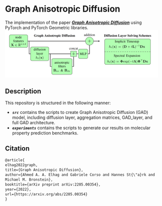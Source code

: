 # Graph Anisotropic Diffusion
The implementation of the paper [***Graph Anisotropic Diffusion***](https://arxiv.org/abs/2205.00354) using PyTorch and PyTorch Geometric libraries.
![GAD](images/GAD.png)

## Description 
This repository is structured in the following manner:
* ***```src```*** contains the scripts to create Graph Anisotropic Diffusion (GAD) model, including diffusion layer, aggregation matrices, GAD_layer, and full GAD architecture.
* ***```experiments```*** contains the scripts to generate our results on molecular property prediction benchmarks.

## Citation 
```
@article{
elhag2022graph,
title={Graph Anisotropic Diffusion},
author={Ahmed A. A. Elhag and Gabriele Corso and Hannes St{\"a}rk and Michael M. Bronstein},
booktitle={arXiv preprint arXiv:2205.00354},
year={2022},
url={https://arxiv.org/abs/2205.00354}
}
```
